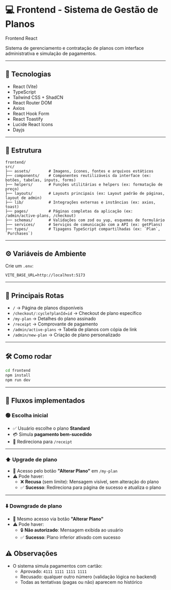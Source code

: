 # 💻 Frontend - Sistema de Gestão de Planos

Frontend React  

Sistema de gerenciamento e contratação de planos com interface administrativa e simulação de pagamentos.

---

## 🚀 Tecnologias

- React (Vite)
- TypeScript
- Tailwind CSS + ShadCN
- React Router DOM
- Axios
- React Hook Form
- React Toastify
- Lucide React Icons
- Dayjs

---

## 📂 Estrutura

```
frontend/
src/
├── assets/        # Imagens, ícones, fontes e arquivos estáticos
├── components/    # Componentes reutilizáveis da interface (ex: botões, tabelas, inputs, forms)
├── helpers/       # Funções utilitárias e helpers (ex: formatação de preço)
├── layouts/       # Layouts principais (ex: Layout padrão de páginas, layout de admin)
├── lib/           # Integrações externas e instâncias (ex: axios, toast)
├── pages/         # Páginas completas da aplicação (ex: /admin/active-plans, /checkout)
├── schemas/       # Validações com zod ou yup, esquemas de formulário
├── services/      # Serviços de comunicação com a API (ex: getPlans)
├── types/         # Tipagens TypeScript compartilhadas (ex: `Plan`, `Purchases`)

```

---

## ⚙️ Variáveis de Ambiente

Crie um `.env`:

```
VITE_BASE_URL=http://localhost:5173
```

---

## 🧪 Principais Rotas

- `/` → Página de planos disponíveis
- `/checkout/:cycle?planId=id` → Checkout de plano específico
- `/my-plan` → Detalhes do plano assinado
- `/receipt` → Comprovante de pagamento
- `/admin/active-plans` → Tabela de planos com cópia de link
- `/admin/new-plan` → Criação de plano personalizado

---

## 🛠️ Como rodar

```bash
cd frontend
npm install
npm run dev
```

---
## 🚀 Fluxos implementados

### 🟢 Escolha inicial

- ✅ Usuário escolhe o plano **Standard**
- 💳 Simula **pagamento bem-sucedido**
- 📄 Redireciona para `/receipt`

---

### ⬆️ Upgrade de plano

- 🔁 Acesso pelo botão **"Alterar Plano"** em `/my-plan`
- ⚠️ Pode haver:
  - ❌ **Recusa** (sem limite): Mensagem visível, sem alteração do plano
  - ✅ **Sucesso**: Redireciona para página de sucesso e atualiza o plano

---

### ⬇️ Downgrade de plano

- 🔁 Mesmo acesso via botão **"Alterar Plano"**
- ⚠️ Pode haver:
  - 🔒 **Não autorizado**: Mensagem exibida ao usuário
  - ✅ **Sucesso**: Plano inferior ativado com sucesso


## ⚠️ Observações

- O sistema simula pagamentos com cartão:
  - Aprovado: `4111 1111 1111 1111`
  - Recusado: qualquer outro número (validação lógica no backend)
  - Todas as tentativas (pagas ou não) aparecem no histórico
